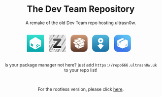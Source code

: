 <!DOCTYPE html>
<html lang="en">
<head>
  <meta charset="UTF-8">
  <meta http-equiv="X-UA-Compatible" content="IE=edge">
  <meta name="viewport" content="width=device-width, initial-scale=1.0">
  <link rel="stylesheet" href="https://repo666.ultrasn0w.uk/css/styles.css">
  <link rel="stylesheet" href="https://repo666.ultrasn0w.uk/css/repo.css">
</head>
<body>
<h1 id="rainbow" style="text-align: center;">The Dev Team Repository</h1>
<p style="text-align: center;">A remake of the old Dev Team repo hosting ultrasn0w.</p>
<p style="text-align: center;"><br /><a class="pkgmgr" href="sileo://source/https://repo666.ultrasn0w.uk/" target="_blank"><img src="css/sileo.png" alt="Add to Sileo" width="55" height="55" /></a>&nbsp;&nbsp;&nbsp; <a class="pkgmgr" href="zbra://sources/add/https://repo666.ultrasn0w.uk/" target="_blank"><img src="css/zbra.png" alt="Add to Zebra" width="55" height="55" /></a>&nbsp;&nbsp;&nbsp; <a class="pkgmgr" href="cydia://url/https://cydia.saurik.com/api/share#?source=https://repo666.ultrasn0w.uk/"><img src="css/cydia.png" alt="Add to Cydia" width="55" height="55" /></a>&nbsp;&nbsp;&nbsp; <a class="pkgmgr" href="installer://add/https://repo666.ultrasn0w.uk/" target="_blank"><img src="css/installer.png" alt="Add to Installer" width="55" height="55" /></a>&nbsp;&nbsp;&nbsp; <a class="pkgmgr" href="apt-repo://https://repo666.ultrasn0w.uk" target="_blank"><img src="css/saily.png" alt="Add to Saily" width="55" height="55" /></a>&nbsp;&nbsp;&nbsp;<br /><br /></p>
<p style="text-align: center;">Is your package manager not here? just add <code>https://repo666.ultrasn0w.uk</code> to your repo list!</p>
<p style="text-align: center;">&nbsp;</p>
<p style="text-align: center;">For the rootless version, please click <a href="https://github.com/m00nl1ghts/repo420">here</a>.</p>
 
</body>
</html>
